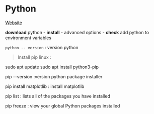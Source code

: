 # Python
[Website](https://www.python.org/)

**download** python -  **install** - advanced options - **check** add python to environment variables

 ```python -- version``` : version python 

>Install pip  linux : 

sudo apt update
sudo apt install python3-pip


 pip --version :version python package installer 

pip install matplotlib : install matplotlib

pip list  : lists all of the packages you have installed

pip freeze : view your global Python packages installed
